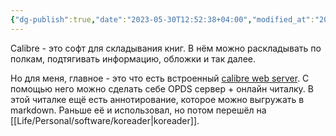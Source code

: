 ```yaml
---
{"dg-publish":true,"date":"2023-05-30T12:52:38+04:00","modified_at":"2023-11-24T14:49:20+03:00","dg-path":"/software/calibre.md","permalink":"/software/calibre/","dgPassFrontmatter":true}
---
```



Calibre - это софт для складывания книг. В нём можно раскладывать по полкам, подтягивать информацию, обложки и так далее.

Но для меня, главное - это что есть встроенный [calibre web server](https://manual.calibre-ebook.com/server.html). С помощью него можно сделать себе OPDS сервер + онлайн читалку. В этой читалке ещё есть аннотирование, которое можно выгружать в markdown. Раньше её и использовал, но потом перешёл на [[Life/Personal/software/koreader\|koreader]].
